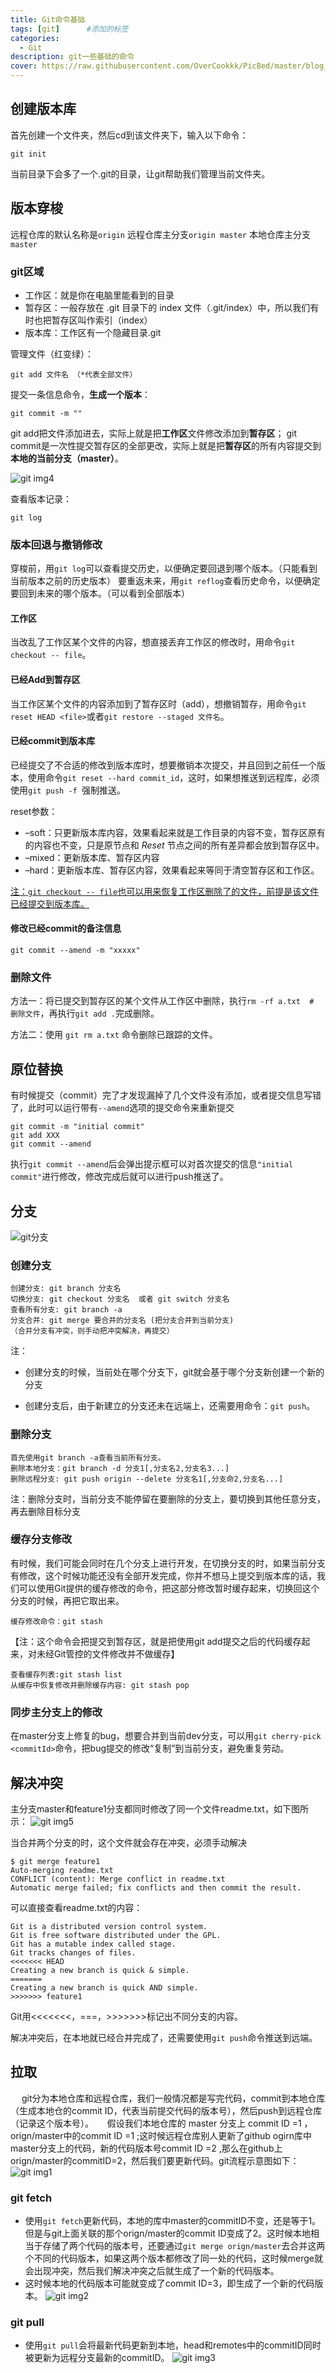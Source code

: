 ```yaml
---
title: Git命令基础
tags: [git]      #添加的标签
categories: 
  - Git
description: git一些基础的命令
cover: https://raw.githubusercontent.com/OverCookkk/PicBed/master/blog_cover_images/00753-1559494136.png
---
```


## 创建版本库
首先创建一个文件夹，然后cd到该文件夹下，输入以下命令：
```text
git init
```
当前目录下会多了一个.git的目录，让git帮助我们管理当前文件夹。



## 版本穿梭

远程仓库的默认名称是`origin`
远程仓库主分支`origin master`
本地仓库主分支`master`

### git区域

- 工作区：就是你在电脑里能看到的目录
- 暂存区：一般存放在 .git 目录下的 index 文件（.git/index）中，所以我们有时也把暂存区叫作索引（index）
- 版本库：工作区有一个隐藏目录.git

管理文件（红变绿）：

```text
git add 文件名	（*代表全部文件）
```

提交一条信息命令，**生成一个版本**：

```text
git commit -m ""
```

git add把文件添加进去，实际上就是把**工作区**文件修改添加到**暂存区**；
git commit是一次性提交暂存区的全部更改，实际上就是把**暂存区**的所有内容提交到**本地的当前分支（master）**。

![git img4](https://raw.githubusercontent.com/OverCookkk/PicBed/master/blogImg/git%20img4.png)



查看版本记录：

```text
git log
```






### 版本回退与撤销修改

穿梭前，用`git log`可以查看提交历史，以便确定要回退到哪个版本。（只能看到当前版本之前的历史版本）
要重返未来，用`git reflog`查看历史命令，以便确定要回到未来的哪个版本。（可以看到全部版本）

#### 工作区

当改乱了工作区某个文件的内容，想直接丢弃工作区的修改时，用命令`git checkout -- file`。

#### 已经Add到暂存区

当工作区某个文件的内容添加到了暂存区时（add），想撤销暂存，用命令`git reset HEAD <file>`或者`git restore --staged 文件名`。

#### 已经commit到版本库

已经提交了不合适的修改到版本库时，想要撤销本次提交，并且回到之前任一个版本，使用命令`git reset --hard commit_id`，这时，如果想推送到远程库，必须使用`git push -f `强制推送。

reset参数：

- –soft：只更新版本库内容，效果看起来就是工作目录的内容不变，暂存区原有的内容也不变，只是原节点和 *Reset* 节点之间的所有差异都会放到暂存区中。
- –mixed：更新版本库、暂存区内容
- –hard：更新版本库、暂存区内容，效果看起来等同于清空暂存区和工作区。

<u>注：`git checkout -- file`也可以用来恢复工作区删除了的文件，前提是该文件已经提交到版本库。</u>



#### 修改已经commit的备注信息

`git commit --amend -m "xxxxx"`



### 删除文件

方法一：将已提交到暂存区的某个文件从工作区中删除，执行`rm -rf a.txt  # 删除文件`，再执行`git add .`完成删除。

方法二：使用 `git rm a.txt` 命令删除已跟踪的文件。



## 原位替换

有时候提交（commit）完了才发现漏掉了几个文件没有添加，或者提交信息写错了，此时可以运行带有`--amend`选项的提交命令来重新提交

```text
git commit -m "initial commit"
git add XXX
git commit --amend
```

执行`git commit --amend`后会弹出提示框可以对首次提交的信息`"initial commit"`进行修改，修改完成后就可以进行push推送了。





## 分支

![git分支](https://raw.githubusercontent.com/OverCookkk/PicBed/master/blogImg/git%E5%88%86%E6%94%AF.png)

### 创建分支

```text
创建分支: git branch 分支名
切换分支: git checkout 分支名  或者 git switch 分支名
查看所有分支: git branch -a
分支合并: git merge 要合并的分支名 (把分支合并到当前分支)
（合并分支有冲突，则手动把冲突解决，再提交）
```

注：

- 创建分支的时候，当前处在哪个分支下，git就会基于哪个分支新创建一个新的分支

- 创建分支后，由于新建立的分支还未在远端上，还需要用命令：`git push`。



### 删除分支

```text
首先使用git branch -a查看当前所有分支。
删除本地分支：git branch -d 分支1[,分支名2,分支名3...]
删除远程分支: git push origin --delete 分支名1[,分支命2,分支名...]
```

注：删除分支时，当前分支不能停留在要删除的分支上，要切换到其他任意分支，再去删除目标分支



### 缓存分支修改

​		有时候，我们可能会同时在几个分支上进行开发，在切换分支的时，如果当前分支有修改，这个时候功能还没有全部开发完成，你并不想马上提交到版本库的话，我们可以使用Git提供的缓存修改的命令，把这部分修改暂时缓存起来，切换回这个分支的时候，再把它取出来。

```text
缓存修改命令：git stash 
```
【注：这个命令会把提交到暂存区，就是把使用git add提交之后的代码缓存起来，对未经Git管控的文件修改并不做缓存】
```text
查看缓存列表:git stash list
从缓存中恢复修改并删除缓存内容: git stash pop
```

### 同步主分支上的修改
在master分支上修复的bug，想要合并到当前dev分支，可以用`git cherry-pick <commitId>`命令，把bug提交的修改“复制”到当前分支，避免重复劳动。



## 解决冲突

主分支master和feature1分支都同时修改了同一个文件readme.txt，如下图所示：
![git img5](https://raw.githubusercontent.com/OverCookkk/PicBed/master/blogImg/git%20img5.png)

当合并两个分支的时，这个文件就会存在冲突，必须手动解决
```text
$ git merge feature1
Auto-merging readme.txt
CONFLICT (content): Merge conflict in readme.txt
Automatic merge failed; fix conflicts and then commit the result.
```
可以直接查看readme.txt的内容：
```text
Git is a distributed version control system.
Git is free software distributed under the GPL.
Git has a mutable index called stage.
Git tracks changes of files.
<<<<<<< HEAD
Creating a new branch is quick & simple.
=======
Creating a new branch is quick AND simple.
>>>>>>> feature1
```
Git用<<<<<<<，===，>>>>>>>标记出不同分支的内容。



解决冲突后，在本地就已经合并完成了，还需要使用`git push`命令推送到远端。




## 拉取

&emsp; git分为本地仓库和远程仓库，我们一般情况都是写完代码，commit到本地仓库（生成本地仓的commit ID，代表当前提交代码的版本号），然后push到远程仓库（记录这个版本号）。
&emsp; 假设我们本地仓库的 master 分支上 commit ID =1 ，orign/master中的commit ID =1 ;这时候远程仓库别人更新了github ogirn库中master分支上的代码，新的代码版本号commit ID =2 ,那么在github上 orign/master的commitID=2，然后我们要更新代码。git流程示意图如下：
![git img1](https://raw.githubusercontent.com/OverCookkk/PicBed/master/blogImg/git%20img1.png)

### git fetch
- 使用`git fetch`更新代码，本地的库中master的commitID不变，还是等于1。但是与git上面关联的那个orign/master的commit ID变成了2。这时候本地相当于存储了两个代码的版本号，还要通过`git merge orign/master`去合并这两个不同的代码版本，如果这两个版本都修改了同一处的代码，这时候merge就会出现冲突，然后我们解决冲突之后就生成了一个新的代码版本。
- 这时候本地的代码版本可能就变成了commit ID=3，即生成了一个新的代码版本。
![git img2](https://raw.githubusercontent.com/OverCookkk/PicBed/master/blogImg/git%20img2.png)

### git pull
- 使用`git pull`会将最新代码更新到本地，head和remotes中的commitID同时被更新为远程分支最新的commitID。
![git img3](https://raw.githubusercontent.com/OverCookkk/PicBed/master/blogImg/git%20img3.png)

